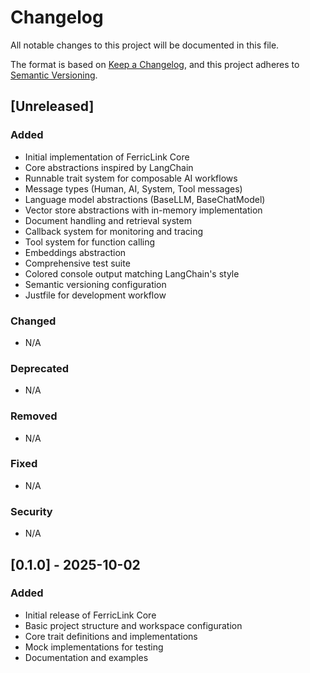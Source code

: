 # Changelog

All notable changes to this project will be documented in this file.

The format is based on [Keep a Changelog](https://keepachangelog.com/en/1.0.0/),
and this project adheres to [Semantic Versioning](https://semver.org/spec/v2.0.0.html).

## [Unreleased]

### Added
- Initial implementation of FerricLink Core
- Core abstractions inspired by LangChain
- Runnable trait system for composable AI workflows
- Message types (Human, AI, System, Tool messages)
- Language model abstractions (BaseLLM, BaseChatModel)
- Vector store abstractions with in-memory implementation
- Document handling and retrieval system
- Callback system for monitoring and tracing
- Tool system for function calling
- Embeddings abstraction
- Comprehensive test suite
- Colored console output matching LangChain's style
- Semantic versioning configuration
- Justfile for development workflow

### Changed
- N/A

### Deprecated
- N/A

### Removed
- N/A

### Fixed
- N/A

### Security
- N/A

## [0.1.0] - 2025-10-02

### Added
- Initial release of FerricLink Core
- Basic project structure and workspace configuration
- Core trait definitions and implementations
- Mock implementations for testing
- Documentation and examples
